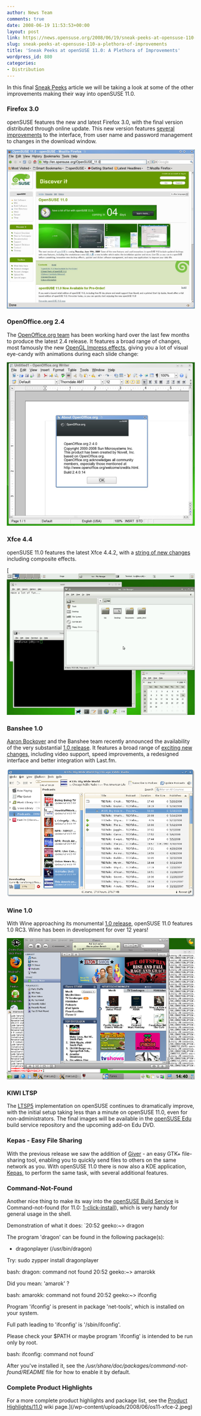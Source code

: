 ```yaml
---
author: News Team
comments: true
date: 2008-06-19 11:53:53+00:00
layout: post
link: https://news.opensuse.org/2008/06/19/sneak-peeks-at-opensuse-110-a-plethora-of-improvements/
slug: sneak-peeks-at-opensuse-110-a-plethora-of-improvements
title: 'Sneak Peeks at openSUSE 11.0: A Plethora of Improvements'
wordpress_id: 880
categories:
- Distribution
---
```


In this final [Sneak Peeks](http://news.opensuse.org/category/sneak-peeks/) article we will be taking a look at some of the other improvements making their way into openSUSE 11.0. 

<!-- more -->

### Firefox 3.0


openSUSE features the new and latest Firefox 3.0, with the final version distributed through online update. This new version features [several improvements](http://www.mozilla.com/en-US/firefox/3.0rc3/releasenotes/#whatsnew) to the interface, from user name and password management to changes in the download window.



[![](/wp-content/uploads/2008/06/os110-firefox.jpeg)](/wp-content/uploads/2008/06/os110-firefox.jpeg)





### OpenOffice.org 2.4



The [OpenOffice.org team](http://en.opensuse.org/OpenOffice/Team) has been working hard over the last few months to produce the latest 2.4 release. It features a broad range of changes, most famously the new [OpenGL Impress effects](http://www.oooninja.com/2008/02/eye-candy-3d-opengl-transitions-impress.html), giving you a lot of visual eye-candy with animations during each slide change:



[![](/wp-content/uploads/2008/06/os110-ooo.jpeg)](/wp-content/uploads/2008/06/os110-ooo.jpeg)





### Xfce 4.4


openSUSE 11.0 features the latest Xfce 4.4.2, with a [string of new changes](http://www.xfce.org/about/tour) including composite effects.



[![](/wp-content/uploads/2008/06/os11-xfce-2.jpeg)





### Banshee 1.0


[Aaron Bockover](http://en.opensuse.org/User:Aaronbockover) and the Banshee team recently announced the availability of the very substantial [1.0 release](http://news.opensuse.org/2008/06/10/banshee-10-released/). It features a broad range of [exciting new changes](http://banshee-project.org/download/archives/1.0.0/), including video support, speed improvements, a redesigned interface and better integration with Last.fm.



[![](/wp-content/uploads/2008/06/banshee-podcasting.png)](/wp-content/uploads/2008/06/banshee-podcasting.png)





### Wine 1.0


With Wine approaching its monumental [1.0 release](http://wiki.winehq.org/WineReleasePlan), openSUSE 11.0 features 1.0 RC3. Wine has been in development for over 12 years!



[![](/wp-content/uploads/2008/06/os110-itunes.png)](/wp-content/uploads/2008/06/os110-itunes.png)





### KIWI LTSP


The [LTSP5](http://opensuse.org/LTSP) implementation on openSUSE continues to dramatically improve, with the initial setup taking less than a minute on openSUSE 11.0, even for non-administrators. The final images will be available in the [openSUSE Edu](http://en.opensuse.org/Education) build service repository and the upcoming add-on Edu DVD.



### Kepas - Easy File Sharing


With the previous release we saw the addition of [Giver](http://news.opensuse.org/2007/10/02/sneak-peeks-at-opensuse-103-a-plethora-of-improvements/) - an easy GTK+ file-sharing tool, enabling you to quickly send files to others on the same network as you. With openSUSE 11.0 there is now also a KDE application, [Kepas](http://www.kde-apps.org/content/show.php/Kepas+-+KDE+Easy+Publish+and+Share?content=73968), to perform the same task, with several additional features.



### Command-Not-Found



Another nice thing to make its way into the [openSUSE Build Service](http://opensuse.org/Build_Service) is Command-not-found (for 11.0: [1-click-install](http://francis.giannaros.org/command-not-found.ymp)), which is very handy for general usage in the shell. 

Demonstration of what it does:
`20:52 geeko:~> dragon

The program 'dragon' can be found in the following package(s):
* dragonplayer (/usr/bin/dragon)

Try: sudo zypper install dragonplayer

bash: dragon: command not found
20:52 geeko:~> amarokk

Did you mean: 'amarok' ?

bash: amarokk: command not found
20:52 geeko:~> ifconfig

Program 'ifconfig' is present in package 'net-tools', which is installed on your system.

Full path leading to 'ifconfig' is '/sbin/ifconfig'.

Please check your $PATH or maybe program 'ifconfig' is intended to be run only by root.

bash: ifconfig: command not found`

After you've installed it, see the _/usr/share/doc/packages/command-not-found/README_ file for how to enable it by default.



### Complete Product Highlights


For a more complete product highlights and package list, see the [Product Highlights/11.0](http://en.opensuse.org/Product_Highlights/11.0) wiki page.](/wp-content/uploads/2008/06/os11-xfce-2.jpeg)
